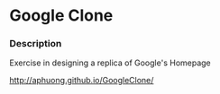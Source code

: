 # Google Clone

### Description
Exercise in designing a replica of Google's Homepage

http://aphuong.github.io/GoogleClone/
